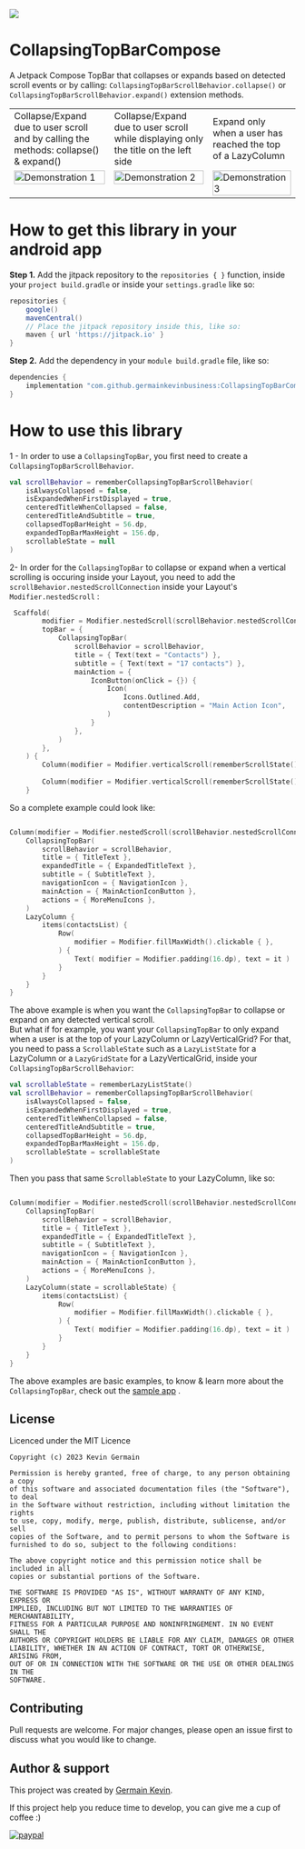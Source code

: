 [![](https://jitpack.io/v/germainkevinbusiness/CollapsingTopBarCompose.svg)](https://jitpack.io/#germainkevinbusiness/CollapsingTopBarCompose)

# CollapsingTopBarCompose

A Jetpack Compose TopBar that collapses or expands based on detected scroll events or by calling:
```CollapsingTopBarScrollBehavior.collapse()``` or ```CollapsingTopBarScrollBehavior.expand()```
extension methods.

<table>
  <tr>
    <td>Collapse/Expand due to user scroll and by calling the methods: collapse() & expand()</td>
    <td>Collapse/Expand due to user scroll while displaying only the title on the left side</td>
    <td>Expand only when a user has reached the top of a LazyColumn</td>
  </tr>
  <tr>
    <td valign="top"><img src="https://user-images.githubusercontent.com/83923717/196091667-c8a48a32-aa66-4e71-afc7-7bbd247d5ee3.gif" alt="Demonstration 1" width="100%" height="auto"/></td>
    <td valign="top"><img src="https://user-images.githubusercontent.com/83923717/170043487-5e78724b-bd66-4617-b703-624281d49c2a.gif" alt="Demonstration 2" width="100%" height="auto"/></td>
     <td valign="top"><img src="https://user-images.githubusercontent.com/83923717/196796410-ba5ccac7-1e25-4222-aad5-7aa149014a85.gif" alt="Demonstration 3" width="100%" height="auto"/></td>
  </tr>
 </table>

# How to get this library in your android app

**Step 1.** Add the jitpack repository to the ``repositories { }``  function, inside
your ``project build.gradle`` or inside your ``settings.gradle`` like so:

```groovy
repositories {
    google()
    mavenCentral()
    // Place the jitpack repository inside this, like so:
    maven { url 'https://jitpack.io' }
}
```

**Step 2.** Add the dependency in your ``` module build.gradle ``` file, like so:

```groovy
dependencies {
    implementation "com.github.germainkevinbusiness:CollapsingTopBarCompose:1.1.9"
}
```

# How to use this library

1 - In order to use a ```CollapsingTopBar```, you first need to create a ```CollapsingTopBarScrollBehavior```.

```kotlin
val scrollBehavior = rememberCollapsingTopBarScrollBehavior(
    isAlwaysCollapsed = false,
    isExpandedWhenFirstDisplayed = true,
    centeredTitleWhenCollapsed = false,
    centeredTitleAndSubtitle = true,
    collapsedTopBarHeight = 56.dp,
    expandedTopBarMaxHeight = 156.dp,
    scrollableState = null
)
```

2-  In order for the ```CollapsingTopBar``` to collapse or expand when a vertical scrolling is occuring inside your Layout, you need to add the ```scrollBehavior.nestedScrollConnection``` inside your Layout's ```Modifier.nestedScroll``` :

```kotlin
 Scaffold(
        modifier = Modifier.nestedScroll(scrollBehavior.nestedScrollConnection),
        topBar = {
            CollapsingTopBar(
                scrollBehavior = scrollBehavior,
                title = { Text(text = "Contacts") },
                subtitle = { Text(text = "17 contacts") },
                mainAction = {
                    IconButton(onClick = {}) {
                        Icon(
                            Icons.Outlined.Add,
                            contentDescription = "Main Action Icon",
                        )
                    }
                },
            )
        },
    ) {
        Column(modifier = Modifier.verticalScroll(rememberScrollState())) {}
        
        Column(modifier = Modifier.verticalScroll(rememberScrollState())) {}
    }
```

So a complete example could look like:

```kotlin

Column(modifier = Modifier.nestedScroll(scrollBehavior.nestedScrollConnection)) {
    CollapsingTopBar(
        scrollBehavior = scrollBehavior,
        title = { TitleText },
        expandedTitle = { ExpandedTitleText },
        subtitle = { SubtitleText },
        navigationIcon = { NavigationIcon },
        mainAction = { MainActionIconButton },
        actions = { MoreMenuIcons },
    )
    LazyColumn {
        items(contactsList) {
            Row(
                modifier = Modifier.fillMaxWidth().clickable { },
            ) {
                Text( modifier = Modifier.padding(16.dp), text = it )
            }
        }
    }
}
```

The above example is when you want the ```CollapsingTopBar``` to collapse or expand on any detected vertical scroll. <br> But what if 
for example, you want your ```CollapsingTopBar``` to only expand when a user is at the top of your LazyColumn or LazyVerticalGrid? 
For that, you need to pass a ```ScrollableState``` such as a  ```LazyListState``` for a LazyColumn  or a ```LazyGridState``` for a LazyVerticalGrid, inside your  ```CollapsingTopBarScrollBehavior```:

```kotlin
val scrollableState = rememberLazyListState()
val scrollBehavior = rememberCollapsingTopBarScrollBehavior(
    isAlwaysCollapsed = false,
    isExpandedWhenFirstDisplayed = true,
    centeredTitleWhenCollapsed = false,
    centeredTitleAndSubtitle = true,
    collapsedTopBarHeight = 56.dp,
    expandedTopBarMaxHeight = 156.dp,
    scrollableState = scrollableState
)
```

Then you pass that same ```ScrollableState``` to your LazyColumn, like so:
```kotlin

Column(modifier = Modifier.nestedScroll(scrollBehavior.nestedScrollConnection)) {
    CollapsingTopBar(
        scrollBehavior = scrollBehavior,
        title = { TitleText },
        expandedTitle = { ExpandedTitleText },
        subtitle = { SubtitleText },
        navigationIcon = { NavigationIcon },
        mainAction = { MainActionIconButton },
        actions = { MoreMenuIcons },
    )
    LazyColumn(state = scrollableState) {
        items(contactsList) {
            Row(
                modifier = Modifier.fillMaxWidth().clickable { },
            ) {
                Text( modifier = Modifier.padding(16.dp), text = it )
            }
        }
    }
}
```

The above examples are basic examples, to know & learn more about the ```CollapsingTopBar```, check out
the [sample app](https://github.com/germainkevinbusiness/CollapsingTopBarCompose/blob/master/app/src/main/java/com/germainkevin/collapsingtopbarcompose/MainActivity.kt)
.


## License

Licenced under the MIT Licence

```
Copyright (c) 2023 Kevin Germain

Permission is hereby granted, free of charge, to any person obtaining a copy
of this software and associated documentation files (the "Software"), to deal
in the Software without restriction, including without limitation the rights
to use, copy, modify, merge, publish, distribute, sublicense, and/or sell
copies of the Software, and to permit persons to whom the Software is
furnished to do so, subject to the following conditions:

The above copyright notice and this permission notice shall be included in all
copies or substantial portions of the Software.

THE SOFTWARE IS PROVIDED "AS IS", WITHOUT WARRANTY OF ANY KIND, EXPRESS OR
IMPLIED, INCLUDING BUT NOT LIMITED TO THE WARRANTIES OF MERCHANTABILITY,
FITNESS FOR A PARTICULAR PURPOSE AND NONINFRINGEMENT. IN NO EVENT SHALL THE
AUTHORS OR COPYRIGHT HOLDERS BE LIABLE FOR ANY CLAIM, DAMAGES OR OTHER
LIABILITY, WHETHER IN AN ACTION OF CONTRACT, TORT OR OTHERWISE, ARISING FROM,
OUT OF OR IN CONNECTION WITH THE SOFTWARE OR THE USE OR OTHER DEALINGS IN THE
SOFTWARE.
```

## Contributing

Pull requests are welcome. For major changes, please open an issue first to discuss what you would
like to change.

Author & support
-----------------
This project was created by [Germain Kevin](https://realgermainkevin.web.app/).

If this project help you reduce time to develop, you can give me a cup of coffee :) 

[![paypal](https://www.paypalobjects.com/en_US/i/btn/btn_donateCC_LG.gif)](https://www.paypal.me/KevinGermainBusiness)

